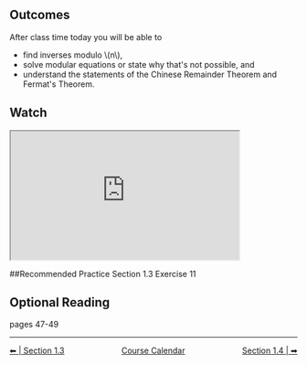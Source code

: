 ## Outcomes
After class time today you will be able to

* find inverses modulo \\(n\\),
* solve modular equations or state why that's not possible, and
* understand the statements of the Chinese Remainder Theorem and Fermat's Theorem.

## Watch
<iframe style="width: 400px; height: 225px;" title="m425-Arithmetic_Mod_n" src="https://uweau.instructure.com/courses/496410/external_tools/retrieve?display=borderless&amp;url=https%3A%2F%2F2370711-5.kaf.kaltura.com%2Fbrowseandembed%2Findex%2Fmedia%2Fentryid%2F1_yisnr57w%2FshowDescription%2Ffalse%2FshowTitle%2Ffalse%2FshowTags%2Ffalse%2FshowDuration%2Ffalse%2FshowOwner%2Ffalse%2FshowUploadDate%2Ffalse%2FplayerSize%2F400x225%2FplayerSkin%2F42909941%2F" width="400" height="225" allowfullscreen="allowfullscreen" webkitallowfullscreen="webkitallowfullscreen" mozallowfullscreen="mozallowfullscreen" allow="geolocation *; microphone *; camera *; midi *; encrypted-media *; autoplay *"></iframe>

##Recommended Practice
Section 1.3 Exercise 11

## Optional Reading
pages 47-49
 
<hr class="dashed double-spacing">

<div class = "justify" style="display:flex;justify-content:space-between;">
    <div sytle="align:left">
        <a class="btn info" href="page:📓 Section 1.3 Part 1">⬅ | Section 1.3</a>
    </div>
    <div style="align:center">
        <a class="btn warning" href="page:📅 Full Course Schedule - Subject to Change">Course Calendar</a>
    </div>
    <div style="align:right">
        <a class="btn info" href="page:📓 Section 1.4 Part 1">Section 1.4 | ➡</a>
    </div>
</div>